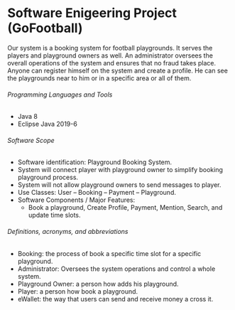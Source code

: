 # Software Enigeering Project (GoFootball)

Our system is a booking system for football playgrounds. It serves the players and playground owners as well. An administrator oversees the overall operations of the system and ensures that no fraud takes place. Anyone can register himself on the system and create a profile. He can see the playgrounds near to him or in a specific area or all of them. 


###### Programming Languages and Tools
* Java 8
* Eclipse Java 2019-6

###### Software Scope

* Software identification: Playground Booking System.
* System will connect player with playground owner to simplify booking playground process.
* System will not allow playground owners to send messages to player.
* Use Classes: User – Booking – Payment – Playground.
* Software Components / Major Features:
  * Book a playground, Create Profile, Payment, Mention, Search, and update time slots.

###### Definitions, acronyms, and abbreviations
* Booking: the process of book a specific time slot for a specific playground.
* Administrator: Oversees the system operations and control a whole system.
* Playground Owner: a person how adds his playground.
* Player: a person how book a playground.
* eWallet: the way that users can send and receive money a cross it.
